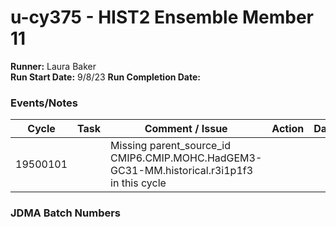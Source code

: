 # u-cy375 - HIST2 Ensemble Member 11

**Runner:**  Laura Baker  
**Run Start Date:** 9/8/23 
**Run Completion Date:**

### Events/Notes

| Cycle | Task | Comment / Issue | Action | Date |
| ---   | ---  | ---             | ---    | ---  |
| 19500101   |   | Missing parent_source_id CMIP6.CMIP.MOHC.HadGEM3-GC31-MM.historical.r3i1p1f3 in this cycle    |     |    |


### JDMA Batch Numbers
